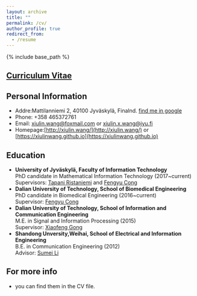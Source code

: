 ```yaml
---
layout: archive
title: ""
permalink: /cv/
author_profile: true
redirect_from:
  - /resume
---
```


{% include base_path %}

[Curriculum Vitae](/files/CV_Wang_201903.pdf)
------

Personal Information
------
- Addre:Mattilanniemi 2, 40100 Jyväskylä, Finalnd. [find me in google](https://goo.gl/maps/rXFqdB3Jm7L1rycSA)
- Phone: +358 465372761
- Email: xiulin.wang@foxmail.com or xiulin.x.wang@jyu.fi
- Homepage:[http://xiulin.wang/](http://xiulin.wang/) or [https://xiulinwang.github.io](https://xiulinwang.github.io)

Education
------
* **University of Jyväskylä, Faculty of Information Technology**<br>PhD candidate in Mathematical Information Technology (2017~current)<br>Supervisors: [Tapani Ristaniemi]((http://users.jyu.fi/~riesta/)) and [Fengyu Cong]((http://www.escience.cn/people/cong/index.html))
* **Dalian University of Technology, School of Biomedical Engineering**<br>PhD candidate in Biomedical Engineering (2016~current)<br>Supervisor: [Fengyu Cong]((http://www.escience.cn/people/cong/index.html))
* **Dalian University of Technology, School of Information and Communication Engineering**<br>M.E. in Signal and Information Processing (2015)<br>Supervisor: [Xiaofeng Gong]((http://faculty.dlut.edu.cn/xfgong/zh_CN/index/699431/list/index.htm))
* **Shandong Unversity,Weihai, School of Electrical and Information Engineering**<br>B.E. in Communication Engineering (2012)<br>Advisor: [Sumei Li](https://ie.wh.sdu.edu.cn/info/1073/1253.htm) 

For more info
------
- you can find them in the CV file.
